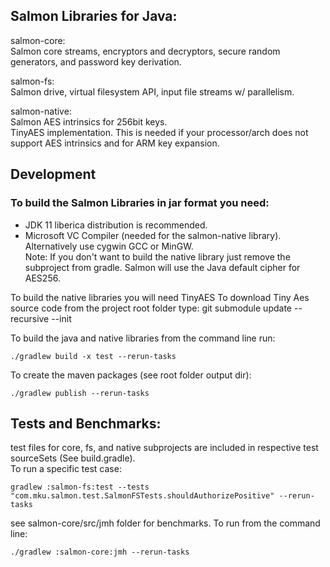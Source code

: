 ## Salmon Libraries for Java:    
  
salmon-core:    
Salmon core streams, encryptors and decryptors, secure random generators, and password key derivation.     
  
salmon-fs:  
Salmon drive, virtual filesystem API, input file streams w/ parallelism.    
  
salmon-native:  
Salmon AES intrinsics for 256bit keys.    
TinyAES implementation. This is needed if your processor/arch does not support AES intrinsics and for ARM key expansion.

## Development
  
### To build the Salmon Libraries in jar format you need:  
- JDK 11 liberica distribution is recommended.   
- Microsoft VC Compiler (needed for the salmon-native library). Alternatively use cygwin GCC or MinGW.  
Note: If you don't want to build the native library just remove the subproject from gradle.
Salmon will use the Java default cipher for AES256.   

To build the native libraries you will need TinyAES
To download Tiny Aes source code from the project root folder type:
git submodule update --recursive --init

To build the java and native libraries from the command line run:  
```
./gradlew build -x test --rerun-tasks
```

To create the maven packages (see root folder output dir):  
```
./gradlew publish --rerun-tasks  
```

## Tests and Benchmarks:  
test files for core, fs, and native subprojects are included in respective test sourceSets (See build.gradle).  
To run a specific test case:
```
gradlew :salmon-fs:test --tests "com.mku.salmon.test.SalmonFSTests.shouldAuthorizePositive" --rerun-tasks  
```

see salmon-core/src/jmh folder for benchmarks. To run from the command line:  

```
./gradlew :salmon-core:jmh --rerun-tasks  
```